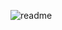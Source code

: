 ![readme](https://user-images.githubusercontent.com/83701344/218988398-5e1a5abe-6c8d-4405-9e5a-f47c03bfe33d.svg)
